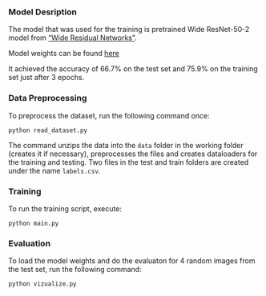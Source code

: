 ### Model Desription

The model that was used for the training is pretrained Wide ResNet-50-2 model from [“Wide Residual Networks”](https://arxiv.org/pdf/1605.07146.pdf).

Model weights can be found [here](https://drive.google.com/file/d/1Ln6hVyvePq1OeWYgVyTOdaY63FU5HOFh/view?usp=sharing)

It achieved the accuracy of 66.7% on the test set and 75.9% on the training set just after 3 epochs. 


### Data Preprocessing

To preprocess the dataset, run the following command once:

```
python read_dataset.py 
```

The command unzips the data into the ```data``` folder in the working folder (creates it if necessary), preprocesses the files and creates dataloaders for the training and testing.
Two files in the test and train folders are created under the name ```labels.csv```.

### Training

To run the training script, execute:

```
python main.py
```

### Evaluation 

To load the model weights and do the evaluaton for 4 random images from the test set, run the following command:
```
python vizualize.py
```
